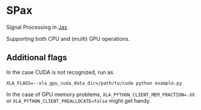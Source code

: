 # SPax
Signal Processing in [Jax](https://github.com/google/jax). 

Supporting both CPU and (multi) GPU operations.

## Additional flags
In the case CUDA is not recognized, run as
```
XLA_FLAGS=--xla_gpu_cuda_data_dir=/path/to/cuda python example.py
```

In the case of GPU memory problems, `XLA_PYTHON_CLIENT_MEM_FRACTION=.XX` or `XLA_PYTHON_CLIENT_PREALLOCATE=false` might get handy.
